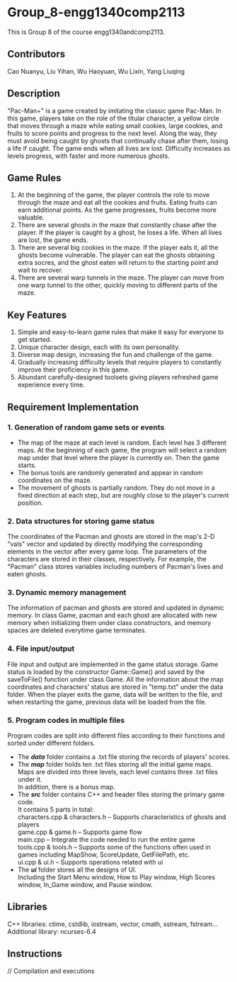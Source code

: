 # Group_8-engg1340comp2113
This is Group 8 of the course engg1340andcomp2113.


## Contributors
Cao Nuanyu, Liu Yihan, Wu Haoyuan, Wu Lixin, Yang Liuqing

## Description
"Pac-Man+" is a game created by imitating the classic game Pac-Man. In this game, players take on the role of the titular character, a yellow circle that moves through a maze while eating small cookies, large cookies, and fruits to score points and progress to the next level. Along the way, they must avoid being caught by  ghosts that continually chase after them, losing a life if caught. The game ends when all lives are lost. Difficulty increases as levels progress, with faster and more numerous ghosts.

## Game Rules
1. At the beginning of the game, the player controls the role to move through the maze and eat all the cookies and fruits. Eating fruits can earn additional points. As the game progresses, fruits become more valuable.
2. There are several ghosts in the maze that constantly chase after the player. If the player is caught by a ghost, he loses a life. When all lives are lost, the game ends.
3. There are several big cookies in the maze. If the player eats it, all the ghosts become vulnerable. The player can eat the ghosts obtaining extra socres, and the ghost eaten will return to the starting point and wait to recover.
4. There are several warp tunnels in the maze. The player can move from one warp tunnel to the other, quickly moving to different parts of the maze.

## Key Features
1. Simple and easy-to-learn game rules that make it easy for everyone to get started.
2. Unique character design, each with its own personality.
3. Diverse map design, increasing the fun and challenge of the game.
4. Gradually increasing difficulty levels that require players to constantly improve their proficiency in this game.
5. Abundant carefully-designed toolsets giving players refreshed game experience every time.

## Requirement Implementation
### 1. Generation of random game sets or events

* The map of the maze at each level is random. Each level has 3 different maps. At the beginning of each game, the program will select a random map under that level where the player is currently on. Then the game starts.<br>
* The bonus tools are randomly generated and appear in random coordinates on the maze.<br>
* The movement of ghosts is partially random. They do not move in a fixed direction at each step, but are roughly close to the player's current position.<br>

### 2. Data structures for storing game status

The coordinates of the Pacman and ghosts are stored in the map's 2-D "vals" vector and updated by directly modifying the corresponding elements in the vector after every game loop. The parameters of the characters are stored in their classes, respectively. For example, the "Pacman" class stores variables including numbers of Pacman's lives and eaten ghosts.

### 3. Dynamic memory management

The information of pacman and ghosts are stored and updated in dynamic memory. In class Game, pacman and each ghost are allocated with new memory when initializing them under class constructors, and memory spaces are deleted everytime game terminates.

### 4. File input/output

File input and output are implemented in the game status storage. Game status is loaded by the constructor Game::Game() and saved by the saveToFile() function under class Game. All the information about the map coordinates and characters' status are stored in "temp.txt" under the data folder. When the player exits the game, data will be written to the file, and when restarting the game, previous data will be loaded from the file. 

### 5. Program codes in multiple files

Program codes are split into different files according to their functions and sorted under different folders.<br>
* The ***data*** folder contains a .txt file storing the records of players' scores. 
* The ***map*** folder holds ten .txt files storing all the initial game maps. <br>
Maps are divided into three levels, each level contains three .txt files under it. <br>
In addition, there is a bonus map.
* The ***src*** folder contains C++ and header files storing the primary game code. <br>
It contains 5 parts in total: <br>
characters.cpp & characters.h – Supports characteristics of ghosts and players <br>
game.cpp & game.h – Supports game flow <br>
main.cpp – Integrate the code needed to run the entire game <br>
tools.cpp & tools.h – Supports some of the functions often used in games including MapShow, ScoreUpdate, GetFilePath, etc.<br>
ui.cpp & ui.h – Supports operations related with ui <br>
* The ***ui*** folder stores all the designs of UI. <br>
Including the Start Menu window, How to Play window, High Scores window, In_Game window, and Pause window.

## Libraries
C++ libraries: ctime, cstdlib, iostream, vector, cmath, sstream, fstream...
Additional library: ncurses-6.4

## Instructions
// Compilation and executions



